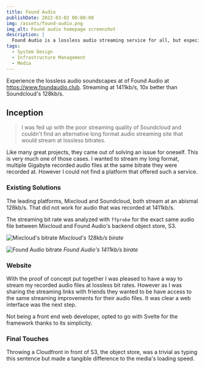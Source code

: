 ```yaml
---
title: Found Audio
publishDate: 2022-03-02 00:00:00
img: /assets/found-audio.png
img_alt: Found audio homepage screenshot
description: |
  Found Audio is a lossless audio streaming service for all, but especially your inner audiophile.
tags:
  - System Design
  - Infrastructure Management
  - Media
---
```


Experience the lossless audio soundscapes at of Found Audio at https://www.foundaudio.club. Streaming at 1411kb/s, 10x better than Soundcloud's 128kb/s.

## Inception

> I was fed up with the poor streaming quality of Soundcloud and couldn't find an alternative long format audio streaming site that would stream at lossless bitrates.

Like many great projects, they came out of solving an issue for oneself. This is very much one of those cases. I wanted to stream my long format, multiple Gigabyte recorded audio files at the same bitrate they were recorded at. However I could not find a platform that offered such a service.

### Existing Solutions

The leading platforms, Mixcloud and Soundcloud, both stream at an abismal 128kb/s. That did not work for audio that was recorded at 1411kb/s.

The streaming bit rate was analyzed with `ffprobe` for the exact same audio file between Mixcloud and Found Audio's backend object store, S3.

![Mixcloud's bitrate](/assets/found-audio-ffprobe-mixcloud.png)
_Mixcloud's 128kb/s birate_

![Found Audio bitrate](/assets/found-audio-ffprobe.png)
_Found Audio's 1411kb/s birate_

### Website

With the proof of concept put together I was pleased to have a way to stream my recorded audio files at lossless bit rates. However as I was sharing the streaming links with friends they wanted to be have access to the same streaming improvements for their audio files. It was clear a web interface was the next step.

Not being a front end web developer, opted to go with Svelte for the framework thanks to its simplicity.

### Final Touches

Throwing a Cloudfront in front of S3, the object store, was a trivial as typing this sentence but made a tangible difference to the media's loading speed.
